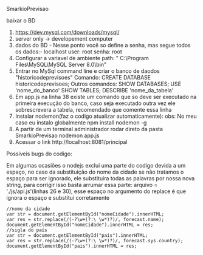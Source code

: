 SmarkioPrevisao

baixar o BD
1) https://dev.mysql.com/downloads/mysql/
2) server only -> developement computer 
3) dados do BD - Nesse ponto você so define a senha, mas segue todos os dados:- localhost user: root senha: root 
4) Configurar a variavel de ambiente path: " C:\Program Files\MySQL\MySQL Server 8.0\bin"
5) Entrar no MySql command line e criar o banco de daodos "historicodeprevisoes"
    Comando: CREATE DATABASE historicodeprevisoes;
    Outros comandos:    SHOW DATABASES; 
                        USE 'nome_do_banco'
                        SHOW TABLES;
                        DESCRIBE 'nome_da_tabela'
6) Em app.js na linha 38 existe um comando que so deve ser executado na primeira execução do banco, caso seja executado outra vez ele sobrescrevera a tabela, recomendado que comente essa linha                   
7) Instalar nodemon(faz o codigo atualizar automaticamente):
        obs: No meu caso eu instalo globalmente
            npm install nodemon -g
8) A partir de um terminal administrador rodar direto da pasta SmarkioPrevisao
            nodemon app.js
9) Acessar o link http://localhost:8081/principal

Possiveis bugs do codigo:

Em algumas ocasiões o nodejs exclui uma parte do codigo devida a um espaço, no caso da substituição do nome da cidade se não tratamos o espaço para ser ignorado, ele substituira todas as palavras por nossa nova string, para corrigir isso basta arrumar essa parte: arquivo = './js/api.js'(linhas 26 e 30), esse espaço no argumento do replace é que ignora o espaço e substitui corretamente

    //nome da cidade
    var str = document.getElementById("nomeCidade").innerHTML; 
    var res = str.replace(/(-?\w+(?:\ \w*)?)/, forecast.name);
    document.getElementById("nomeCidade").innerHTML = res;
    //sigla do país
    var str = document.getElementById("pais").innerHTML; 
    var res = str.replace(/(-?\w+(?:\ \w*)?)/, forecast.sys.country);
    document.getElementById("pais").innerHTML = res;
